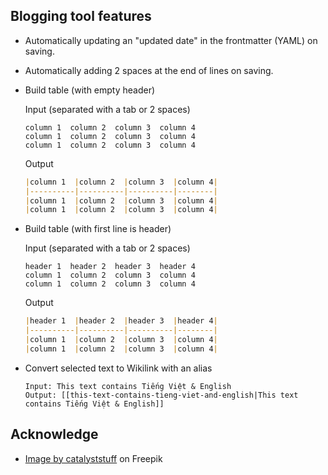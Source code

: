 ## Blogging tool features

- Automatically updating an "updated date" in the frontmatter (YAML) on saving.

- Automatically adding 2 spaces at the end of lines on saving.  

- Build table (with empty header)  

    Input (separated with a tab or 2 spaces)
    ```
    column 1  column 2  column 3  column 4
    column 1  column 2  column 3  column 4
    column 1  column 2  column 3  column 4
    ```

    Output
    ```markdown
    |column 1  |column 2  |column 3  |column 4|
    |----------|----------|----------|--------|
    |column 1  |column 2  |column 3  |column 4|
    |column 1  |column 2  |column 3  |column 4|
    ```

- Build table (with first line is header)  

    Input (separated with a tab or 2 spaces)
    ```
    header 1  header 2  header 3  header 4
    column 1  column 2  column 3  column 4
    column 1  column 2  column 3  column 4
    ```

    Output
    ```markdown
    |header 1  |header 2  |header 3  |header 4|
    |----------|----------|----------|--------|
    |column 1  |column 2  |column 3  |column 4|
    |column 1  |column 2  |column 3  |column 4|
    ```

- Convert selected text to Wikilink with an alias
    ```
    Input: This text contains Tiếng Việt & English
    Output: [[this-text-contains-tieng-viet-and-english|This text contains Tiếng Việt & English]]
    ```

## Acknowledge

- <a href="https://www.freepik.com/free-vector/book-pen-cartoon-icon-illustration-education-object-icon-concept-isolated-flat-cartoon-style_10848274.htm#query=notebook%20logo&position=6&from_view=search&track=ais">Image by catalyststuff</a> on Freepik